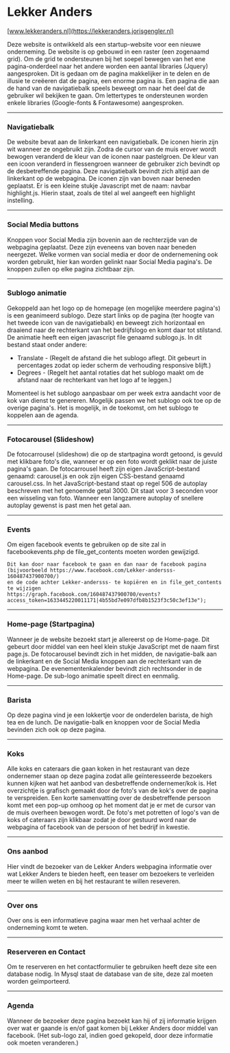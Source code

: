 # Lekker Anders

[www.lekkeranders.nl](https://lekkeranders.jorisgengler.nl)

Deze website is ontwikkeld als een startup-website voor een nieuwe onderneming. De website is op gebouwd in een raster (een zogenaamd grid).
Om de grid te ondersteunen bij het soepel bewegen van het ene pagina-onderdeel naar het andere worden een aantal
libraries (Jquery) aangesproken. Dit is gedaan om de pagina makkelijker in te delen en de illusie te creëeren dat de pagina,
een enorme pagina is. Een pagina die aan de hand van de navigatiebalk speels beweegt om naar het deel dat de gebruiker wil bekijken te gaan.
Om lettertypes te ondersteunen worden enkele  libraries (Google-fonts & Fontawesome) aangesproken.


---
### Navigatiebalk

De website bevat aan de linkerkant een navigatiebalk. De iconen hierin zijn wit wanneer ze ongebruikt zijn. Zodra de cursor van de muis erover wordt bewogen veranderd de kleur van de iconen naar pastelgroen. De kleur van een icoon veranderd in flessengroen wanneer de gebruiker zich bevindt op de desbetreffende pagina. Deze navigatiebalk bevindt zich altijd aan de linkerkant op de webpagina. De iconen zijn van boven naar beneden geplaatst. Er is een kleine stukje Javascript met de naam: navbar highlight.js. Hierin staat, zoals de titel al wel aangeeft een highlight instelling.

---
### Social Media buttons

Knoppen voor Social Media zijn bovenin aan de rechterzijde van de webpagina geplaatst. Deze zijn eveneens van boven naar
beneden neergezet. Welke vormen van social media er door de ondernemening ook worden gebruikt, hier kan worden gelinkt naar Social Media pagina's. De knoppen zullen op elke pagina zichtbaar zijn.

---
### Sublogo animatie

Gekoppeld aan het logo op de homepage (en mogelijke meerdere pagina's) is een geanimeerd sublogo. Deze start links op de
pagina (ter hoogte van het tweede icon van de navigatiebalk) en beweegt zich horizontaal en draaiend naar de rechterkant van het bedrijfslogo en komt daar tot stilstand.
De animatie heeft een eigen javascript file genaamd sublogo.js. In dit bestand staat onder andere:
- Translate - (Regelt de afstand die het sublogo aflegt. Dit gebeurt in percentages zodat op ieder scherm de verhouding responsive blijft.)
- Degrees - (Regelt het aantal rotaties dat het sublogo maakt om de afstand naar de rechterkant van het logo af te leggen.)

Momenteel is het sublogo aanpasbaar om per week extra aandacht voor de kok van dienst te genereren. Mogelijk passen we het sublogo ook toe op de overige pagina's. Het is mogelijk, in de toekomst, om het sublogo te koppelen aan de agenda.

---
### Fotocarousel (Slideshow)

De fotocarrousel (slideshow) die op de startpagina wordt getoond, is gevuld met klikbare foto's die, wanneer er op een foto wordt geklikt naar de juiste pagina's gaan.
De fotocarrousel heeft zijn eigen JavaScript-bestand genaamd: carousel.js en ook zijn eigen CSS-bestand genaamd carousel.css. In het JavaScript-bestand staat op regel 506 de autoplay beschreven met het genoemde getal 3000. Dit staat voor 3 seconden voor een wisseling van foto. Wanneer een langzamere autoplay of snellere autoplay gewenst is past men het getal aan.

---  
### Events
Om eigen facebook events te gebruiken op de site zal in facebookevents.php de file_get_contents moeten worden gewijzigd.

```
Dit kan door naar facebook te gaan en dan naar de facebook pagina
(bijvoorbeeld https://www.facebook.com/Lekker-andersss-160487437900700/)
en de code achter Lekker-andersss- te kopiëren en in file_get_contents te wijzigen
https://graph.facebook.com/160487437900700/events?access_token=1633445220011171|4b55bd7e097dfb8b1523f3c50c3ef13e");
```
---
### Home-page (Startpagina)

Wanneer je de website bezoekt start je  allereerst op de Home-page. Dit gebeurt door middel van een heel klein stukje JavaScript met de naam first page.js. De fotocarousel bevindt zich in het midden, de navigatie-balk aan de linkerkant en de Social Media knoppen aan de rechterkant van de webpagina. De evenementenkalender bevindt zich rechtsonder in de Home-page.
De sub-logo animatie speelt direct en eenmalig.

---
### Barista

Op deze pagina vind je een lokkertje voor de onderdelen barista, de high tea en de lunch. De  navigatie-balk en knoppen voor de Social Media bevinden zich ook op deze pagina.

---
### Koks

Alle koks en cateraars die gaan koken in het restaurant van deze ondernemer staan op deze pagina zodat alle geïnteresseerde bezoekers kunnen kijken wat het aanbod van desbetreffende ondernemer/kok is. Het overzichtje is grafisch gemaakt door de foto's van de kok's over de pagina te verspreiden. Een korte samenvatting over de desbetreffende persoon komt met een pop-up omhoog op het moment dat je er met de cursor van de muis overheen bewogen wordt. De foto's met potretten of logo's van de koks of cateraars zijn klikbaar zodat je door gestuurd word naar de webpagina of facebook van de persoon of het bedrijf in kwestie.

---
### Ons aanbod

Hier vindt de bezoeker van de Lekker Anders webpagina informatie over wat Lekker Anders te bieden heeft, een teaser om bezoekers te verleiden meer te willen weten en bij het restaurant te willen reseveren.

---
### Over ons

Over ons is een informatieve pagina waar men het verhaal achter de onderneming komt te weten.

---
### Reserveren en Contact
Om te reserveren en het contactformulier te gebruiken heeft deze site een database nodig.
In Mysql staat de database van de site, deze zal moeten worden geïmporteerd.

---
### Agenda

Wanneer de bezoeker deze pagina bezoekt kan hij of zij informatie krijgen over wat er gaande is en/of gaat komen bij Lekker Anders door middel van facebook.
(Het sub-logo zal, indien goed gekopeld, door deze informatie ook moeten veranderen.)
